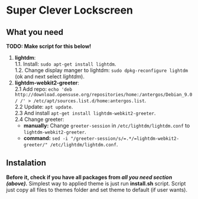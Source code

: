 # Super Clever Lockscreen

## What you need
__TODO: Make script for this below!__

1. **lightdm**:  
  1.1. Install: `sudo apt-get install lightdm`.  
  1.2. Change display manger to lightdm: `sudo dpkg-reconfigure lightdm` (ok and next select *lightdm*).  
2. **lightdm-webkit2-greeter**:  
  2.1 Add repo: `echo 'deb http://download.opensuse.org/repositories/home:/antergos/Debian_9.0/ /' > /etc/apt/sources.list.d/home:antergos.list`.  
  2.2 Update: `apt update`.  
  2.3 And install `apt-get install lightdm-webkit2-greeter`.  
  2.4 Change greeter:  
    - **manually:** Change `greeter-session` in `/etc/lightdm/lightdm.conf` to `lightdm-webkit2-greeter`.
    - **command:** `sed -i "/greeter-session/s/=.*/=lightdm-webkit2-greeter/" /etc/lightdm/lightdm.conf`.


## Instalation
**Before it, check if you have all packages from *all you need section (above).*** Simplest way to applied theme is just run **install.sh** script. Script just copy all files to themes folder and set theme to default (if user wants).